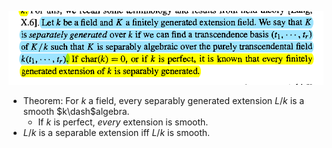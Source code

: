![](../attachments/Pasted%20image%2020210625203200.png)

- Theorem: For $k$ a field, every separably generated extension $L/k$ is a smooth $k\dash$algebra.
	- If $k$ is perfect, *every* extension is smooth.
- $L/k$ is a separable extension iff $L/k$ is smooth.